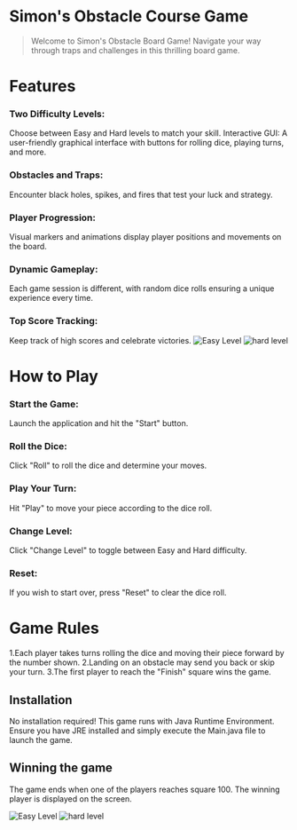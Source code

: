 # Simon's Obstacle Course Game
>Welcome to Simon's Obstacle Board Game! Navigate your way through traps and challenges in this thrilling board game.

# Features

### Two Difficulty Levels: 
Choose between Easy and Hard levels to match your skill.
Interactive GUI: A user-friendly graphical interface with buttons for rolling dice, playing turns, and more.
### Obstacles and Traps: 
Encounter black holes, spikes, and fires that test your luck and strategy.

### Player Progression: 
Visual markers and animations display player positions and movements on the board.

### Dynamic Gameplay:
Each game session is different, with random dice rolls ensuring a unique experience every time.

### Top Score Tracking: 
Keep track of high scores and celebrate victories.
![Easy Level](https://github.com/jagrutijain109/Simon-s-Obstacle-/assets/94118253/74aca65a-8766-4b2a-be65-6e4b558f7683)
![hard level](https://github.com/jagrutijain109/Simon-s-Obstacle-/assets/94118253/5cfac709-7982-4be8-b75e-bb78f817d035)

# How to Play

### Start the Game:
Launch the application and hit the "Start" button.
### Roll the Dice: 
Click "Roll" to roll the dice and determine your moves.
### Play Your Turn: 
Hit "Play" to move your piece according to the dice roll.
### Change Level:
Click "Change Level" to toggle between Easy and Hard difficulty.
### Reset: 
If you wish to start over, press "Reset" to clear the dice roll.

# Game Rules
1.Each player takes turns rolling the dice and moving their piece forward by the number shown.
2.Landing on an obstacle may send you back or skip your turn.
3.The first player to reach the "Finish" square wins the game.

## Installation
No installation required! This game runs with Java Runtime Environment. Ensure you have JRE installed and simply execute the Main.java file to launch the game.

## Winning the game
The game ends when one of the players reaches square 100. The winning player is displayed on the screen.

![Easy Level](https://github.com/jagrutijain109/Simon-s-Obstacle-/assets/94118253/74aca65a-8766-4b2a-be65-6e4b558f7683)
![hard level](https://github.com/jagrutijain109/Simon-s-Obstacle-/assets/94118253/5cfac709-7982-4be8-b75e-bb78f817d035)


